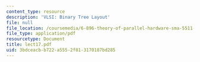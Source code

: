 ```yaml
---
content_type: resource
description: 'VLSI: Binary Tree Layout'
file: null
file_location: /coursemedia/6-896-theory-of-parallel-hardware-sma-5511-spring-2004/3bdceacbb722a5552f813170187bd285_lect17.pdf
file_type: application/pdf
resourcetype: Document
title: lect17.pdf
uid: 3bdceacb-b722-a555-2f81-3170187bd285
---
```


